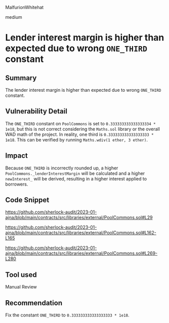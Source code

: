 MalfurionWhitehat

medium

# Lender interest margin is higher than expected due to wrong `ONE_THIRD` constant

## Summary

The lender interest margin is higher than expected due to wrong `ONE_THIRD` constant.

## Vulnerability Detail

The `ONE_THIRD` constant on `PoolCommons` is set to `0.333333333333333334 * 1e18`, but this is not correct considering the `Maths.sol` library or the overall WAD math of the project. In reality, one third is `0.333333333333333333 * 1e18`. This can be verified by running `Maths.wdiv(1 ether, 3 ether)`.

## Impact

Because `ONE_THIRD` is incorrectly rounded up, a higher `PoolCommons._lenderInterestMargin` will be calculated and a higher `newInterest_` will be derived, resulting in a higher interest applied to borrowers.

## Code Snippet

https://github.com/sherlock-audit/2023-01-ajna/blob/main/contracts/src/libraries/external/PoolCommons.sol#L29

https://github.com/sherlock-audit/2023-01-ajna/blob/main/contracts/src/libraries/external/PoolCommons.sol#L162-L165

https://github.com/sherlock-audit/2023-01-ajna/blob/main/contracts/src/libraries/external/PoolCommons.sol#L269-L280

## Tool used

Manual Review

## Recommendation

Fix the constant `ONE_THIRD` to `0.333333333333333333 * 1e18`.

